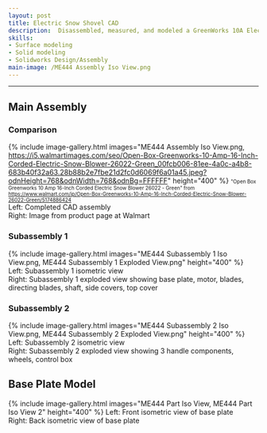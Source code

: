 ```yaml
---
layout: post
title: Electric Snow Shovel CAD
description:  Disassembled, measured, and modeled a GreenWorks 10A Electric Snow Shovel for a class project as part of a team of 4. Main role on the project was modeling of the base plate, final assembly of all components.
skills: 
- Surface modeling
- Solid modeling
- Solidworks Design/Assembly
main-image: /ME444 Assembly Iso View.png
---
```


---
## Main Assembly
### Comparison
{% include image-gallery.html images="ME444 Assembly Iso View.png, https://i5.walmartimages.com/seo/Open-Box-Greenworks-10-Amp-16-Inch-Corded-Electric-Snow-Blower-26022-Green_00fcb006-81ee-4a0c-a4b8-683b40f32a63.28b88b2e7fbe21d2fc0d6069f6a01a45.jpeg?odnHeight=768&odnWidth=768&odnBg=FFFFFF" height="400" %}
<span style="font-size: 10px">"Open Box Greenworks 10 Amp 16-Inch Corded Electric Snow Blower 26022 - Green" from https://www.walmart.com/ip/Open-Box-Greenworks-10-Amp-16-Inch-Corded-Electric-Snow-Blower-26022-Green/5174886424</span>  
Left: Completed CAD assembly <br> Right: Image from product page at Walmart

### Subassembly 1
{% include image-gallery.html images="ME444 Subassembly 1 Iso View.png, ME444 Subassembly 1 Exploded View.png" height="400" %}
Left: Subassembly 1 isometric view <br> Right: Subassembly 1 exploded view showing base plate, motor, blades, directing blades, shaft, side covers, top cover

### Subassembly 2
{% include image-gallery.html images="ME444 Subassembly 2 Iso View.png, ME444 Subassembly 2 Exploded View.png" height="400" %}
Left: Subassembly 2 isometric view <br> Right: Subassembly 2 exploded view showing 3 handle components, wheels, control box

## Base Plate Model
{% include image-gallery.html images="ME444 Part Iso View, ME444 Part Iso View 2" height="400" %}
Left: Front isometric view of base plate <br> Right: Back isometric view of base plate
